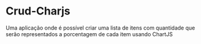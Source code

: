 # Crud-Charjs
Uma aplicação onde é possível criar uma lista de itens com quantidade que serão representados a porcentagem de cada item usando ChartJS
